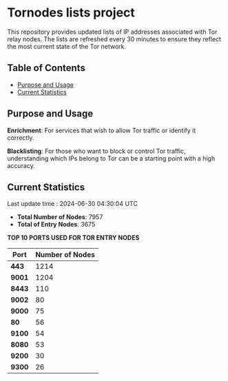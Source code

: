 # Tornodes lists project

This repository provides updated lists of IP addresses associated with Tor relay nodes. The lists are refreshed every 30 minutes to ensure they reflect the most current state of the Tor network.

## Table of Contents

- [Purpose and Usage](#purpose-and-usage)
- [Current Statistics](#current-statistics)


## Purpose and Usage

**Enrichment**: For services that wish to allow Tor traffic or identify it correctly.

**Blacklisting**: For those who want to block or control Tor traffic, understanding which IPs belong to Tor can be a starting point with a high accuracy.

## Current Statistics

Last update time : 2024-06-30 04:30:04 UTC

- **Total Number of Nodes**: 7957
- **Total of Entry Nodes**: 3675

**TOP 10 PORTS USED FOR TOR ENTRY NODES**

| **Port** | **Number of Nodes** |
|------|-----------------|
| **443**   | 1214  |
| **9001**   | 1204  |
| **8443**   | 110  |
| **9002**   | 80  |
| **9000**   | 75  |
| **80**   | 56  |
| **9100**   | 54  |
| **8080**   | 53  |
| **9200**   | 30  |
| **9300**   | 26  |

